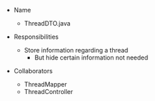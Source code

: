 * Name
    * ThreadDTO.java

* Responsibilities
    * Store information regarding a thread
        * But hide certain information not needed

* Collaborators
    * ThreadMapper
    * ThreadController